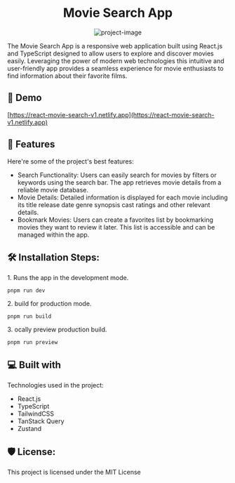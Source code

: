 <h1 align="center" id="title">Movie Search App</h1>

<p align="center"><img src="https://socialify.git.ci/hoomanh1998/movie-search/image?language=1&amp;name=1&amp;owner=1&amp;theme=Light" alt="project-image"></p>

<p id="description">The Movie Search App is a responsive web application built using React.js and TypeScript designed to allow users to explore and discover movies easily. Leveraging the power of modern web technologies this intuitive and user-friendly app provides a seamless experience for movie enthusiasts to find information about their favorite films.</p>

<h2>🚀 Demo</h2>

[https://react-movie-search-v1.netlify.app](https://react-movie-search-v1.netlify.app)
  
<h2>🧐 Features</h2>

Here're some of the project's best features:

*   Search Functionality: Users can easily search for movies by filters or keywords using the search bar. The app retrieves movie details from a reliable movie database.
*   Movie Details: Detailed information is displayed for each movie including its title release date genre synopsis cast ratings and other relevant details.
*   Bookmark Movies: Users can create a favorites list by bookmarking movies they want to review it later. This list is accessible and can be managed within the app.

<h2>🛠️ Installation Steps:</h2>

<p>1. Runs the app in the development mode.</p>

```
pnpm run dev
```

<p>2. build for production mode.</p>

```
pnpm run build
```

<p>3. ocally preview production build.</p>

```
pnpm run preview
```

  
  
<h2>💻 Built with</h2>

Technologies used in the project:

*   React.js
*   TypeScript
*   TailwindCSS
*   TanStack Query
*   Zustand

<h2>🛡️ License:</h2>

This project is licensed under the MIT License
